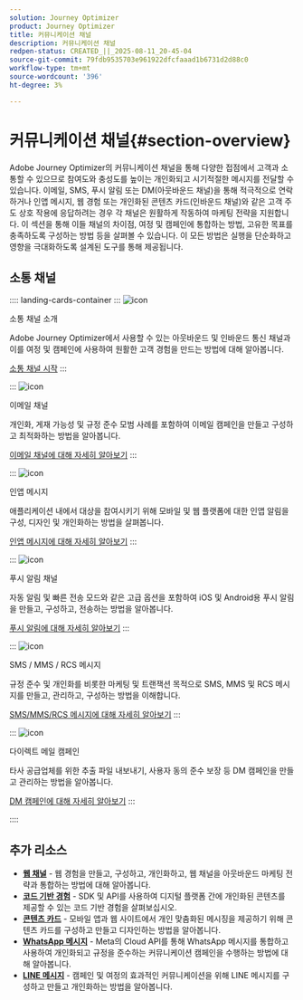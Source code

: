 ```yaml
---
solution: Journey Optimizer
product: Journey Optimizer
title: 커뮤니케이션 채널
description: 커뮤니케이션 채널
redpen-status: CREATED_||_2025-08-11_20-45-04
source-git-commit: 79fdb9535703e961922dfcfaaad1b6731d2d88c0
workflow-type: tm+mt
source-wordcount: '396'
ht-degree: 3%

---
```



# 커뮤니케이션 채널{#section-overview}

Adobe Journey Optimizer의 커뮤니케이션 채널을 통해 다양한 접점에서 고객과 소통할 수 있으므로 참여도와 충성도를 높이는 개인화되고 시기적절한 메시지를 전달할 수 있습니다. 이메일, SMS, 푸시 알림 또는 DM(아웃바운드 채널)을 통해 적극적으로 연락하거나 인앱 메시지, 웹 경험 또는 개인화된 콘텐츠 카드(인바운드 채널)와 같은 고객 주도 상호 작용에 응답하려는 경우 각 채널은 원활하게 작동하여 마케팅 전략을 지원합니다. 이 섹션을 통해 이들 채널의 차이점, 여정 및 캠페인에 통합하는 방법, 고유한 목표를 충족하도록 구성하는 방법 등을 살펴볼 수 있습니다. 이 모든 방법은 실행을 단순화하고 영향을 극대화하도록 설계된 도구를 통해 제공됩니다.

## 소통 채널

:::: landing-cards-container
:::
![icon](https://cdn.experienceleague.adobe.com/icons/book.svg)

소통 채널 소개

Adobe Journey Optimizer에서 사용할 수 있는 아웃바운드 및 인바운드 통신 채널과 이를 여정 및 캠페인에 사용하여 원활한 고객 경험을 만드는 방법에 대해 알아봅니다.

[소통 채널 시작](../using/channels/gs-channels.md)
:::

:::
![icon](https://cdn.experienceleague.adobe.com/icons/envelope.svg)

이메일 채널

개인화, 게재 가능성 및 규정 준수 모범 사례를 포함하여 이메일 캠페인을 만들고 구성하고 최적화하는 방법을 알아봅니다.

[이메일 채널에 대해 자세히 알아보기](email-landing-page.md)
:::

:::
![icon](https://cdn.experienceleague.adobe.com/icons/mobile.svg)

인앱 메시지

애플리케이션 내에서 대상을 참여시키기 위해 모바일 및 웹 플랫폼에 대한 인앱 알림을 구성, 디자인 및 개인화하는 방법을 살펴봅니다.

[인앱 메시지에 대해 자세히 알아보기](in-app-landing-page.md)
:::

:::
![icon](https://cdn.experienceleague.adobe.com/icons/bell.svg)

푸시 알림 채널

자동 알림 및 빠른 전송 모드와 같은 고급 옵션을 포함하여 iOS 및 Android용 푸시 알림을 만들고, 구성하고, 전송하는 방법을 알아봅니다.

[푸시 알림에 대해 자세히 알아보기](push-landing-page.md)
:::

:::
![icon](https://cdn.experienceleague.adobe.com/icons/comment-dots.svg)

SMS / MMS / RCS 메시지

규정 준수 및 개인화를 비롯한 마케팅 및 트랜잭션 목적으로 SMS, MMS 및 RCS 메시지를 만들고, 관리하고, 구성하는 방법을 이해합니다.

[SMS/MMS/RCS 메시지에 대해 자세히 알아보기](sms-landing-page.md)
:::

:::
![icon](https://cdn.experienceleague.adobe.com/icons/mail-bulk.svg)

다이렉트 메일 캠페인

타사 공급업체를 위한 추출 파일 내보내기, 사용자 동의 준수 보장 등 DM 캠페인을 만들고 관리하는 방법을 알아봅니다.

[DM 캠페인에 대해 자세히 알아보기](direct-mail-landing-page.md)
:::

::::


## 추가 리소스

- **[웹 채널](web-landing-page.md)** - 웹 경험을 만들고, 구성하고, 개인화하고, 웹 채널을 아웃바운드 마케팅 전략과 통합하는 방법에 대해 알아봅니다.
- **[코드 기반 경험](code-based-experience-landing-page.md)** - SDK 및 API를 사용하여 디지털 플랫폼 간에 개인화된 콘텐츠를 제공할 수 있는 코드 기반 경험을 살펴보십시오.
- **[콘텐츠 카드](content-card-landing-page.md)** - 모바일 앱과 웹 사이트에서 개인 맞춤화된 메시징을 제공하기 위해 콘텐츠 카드를 구성하고 만들고 디자인하는 방법을 알아봅니다.
- **[WhatsApp 메시지](whatsapp-landing-page.md)** - Meta의 Cloud API를 통해 WhatsApp 메시지를 통합하고 사용하여 개인화되고 규정을 준수하는 커뮤니케이션 캠페인을 수행하는 방법에 대해 알아봅니다.
- **[LINE 메시지](line-landing-page.md)** - 캠페인 및 여정의 효과적인 커뮤니케이션을 위해 LINE 메시지를 구성하고 만들고 개인화하는 방법을 알아봅니다.
